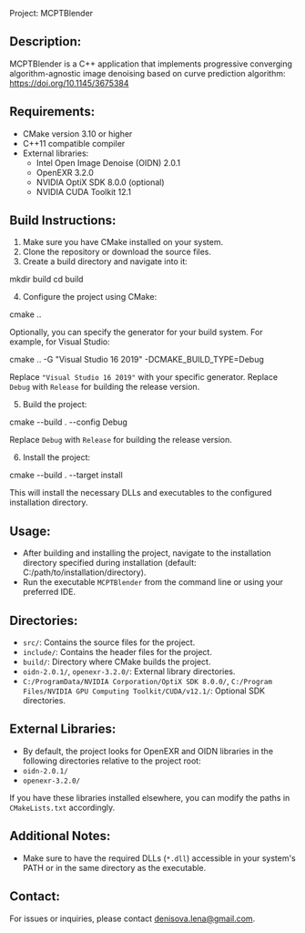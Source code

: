 Project: MCPTBlender

Description:
-------------
MCPTBlender is a C++ application that implements progressive converging algorithm-agnostic image denoising based on curve prediction algorithm: https://doi.org/10.1145/3675384

Requirements:
-------------
- CMake version 3.10 or higher
- C++11 compatible compiler
- External libraries:
  - Intel Open Image Denoise (OIDN) 2.0.1
  - OpenEXR 3.2.0
  - NVIDIA OptiX SDK 8.0.0 (optional)
  - NVIDIA CUDA Toolkit 12.1

Build Instructions:
-------------------
1. Make sure you have CMake installed on your system.
2. Clone the repository or download the source files.
3. Create a build directory and navigate into it:

mkdir build
cd build

4. Configure the project using CMake:

cmake ..

Optionally, you can specify the generator for your build system. For example, for Visual Studio:

cmake .. -G "Visual Studio 16 2019" -DCMAKE_BUILD_TYPE=Debug

Replace `"Visual Studio 16 2019"` with your specific generator. Replace `Debug` with `Release` for building the release version.

5. Build the project:

cmake --build . --config Debug

Replace `Debug` with `Release` for building the release version.

6. Install the project:

cmake --build . --target install

This will install the necessary DLLs and executables to the configured installation directory.

Usage:
------
- After building and installing the project, navigate to the installation directory specified during installation (default: C:/path/to/installation/directory).
- Run the executable `MCPTBlender` from the command line or using your preferred IDE.

Directories:
------------
- `src/`: Contains the source files for the project.
- `include/`: Contains the header files for the project.
- `build/`: Directory where CMake builds the project.
- `oidn-2.0.1/`, `openexr-3.2.0/`: External library directories.
- `C:/ProgramData/NVIDIA Corporation/OptiX SDK 8.0.0/`, `C:/Program Files/NVIDIA GPU Computing Toolkit/CUDA/v12.1/`: Optional SDK directories.

External Libraries:
--------------------
- By default, the project looks for OpenEXR and OIDN libraries in the following directories relative to the project root:
- `oidn-2.0.1/`
- `openexr-3.2.0/`

If you have these libraries installed elsewhere, you can modify the paths in `CMakeLists.txt` accordingly.

Additional Notes:
-----------------
- Make sure to have the required DLLs (`*.dll`) accessible in your system's PATH or in the same directory as the executable.

Contact:
--------
For issues or inquiries, please contact denisova.lena@gmail.com.

